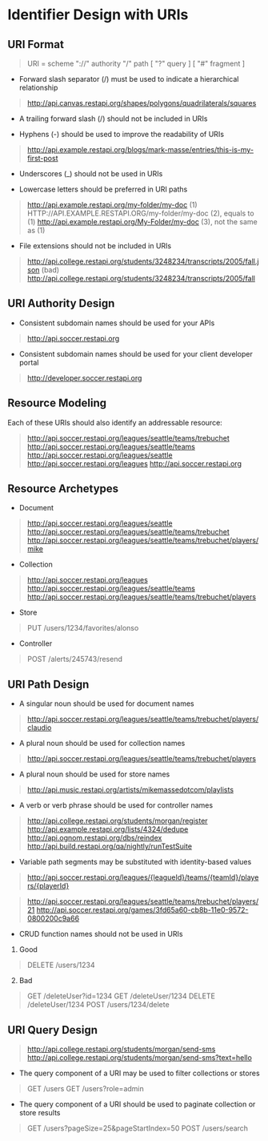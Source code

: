 # Identifier Design with URIs

## URI Format

> URI = scheme "://" authority "/" path [ "?" query ] [ "#" fragment ]

- Forward slash separator (/) must be used to indicate a hierarchical relationship

> http://api.canvas.restapi.org/shapes/polygons/quadrilaterals/squares

- A trailing forward slash (/) should not be included in URIs

- Hyphens (-) should be used to improve the readability of URIs

> http://api.example.restapi.org/blogs/mark-masse/entries/this-is-my-first-post

- Underscores (_) should not be used in URIs

- Lowercase letters should be preferred in URI paths

> http://api.example.restapi.org/my-folder/my-doc (1)
> HTTP://API.EXAMPLE.RESTAPI.ORG/my-folder/my-doc (2), equals to (1)
> http://api.example.restapi.org/My-Folder/my-doc (3), not the same as (1)

- File extensions should not be included in URIs

> http://api.college.restapi.org/students/3248234/transcripts/2005/fall.json (bad)
> http://api.college.restapi.org/students/3248234/transcripts/2005/fall

## URI Authority Design

- Consistent subdomain names should be used for your APIs

> http://api.soccer.restapi.org

- Consistent subdomain names should be used for your client developer portal

> http://developer.soccer.restapi.org

## Resource Modeling

Each of these URIs should also identify an addressable resource:

> http://api.soccer.restapi.org/leagues/seattle/teams/trebuchet
> http://api.soccer.restapi.org/leagues/seattle/teams
> http://api.soccer.restapi.org/leagues/seattle
> http://api.soccer.restapi.org/leagues
> http://api.soccer.restapi.org

## Resource Archetypes

- Document

> http://api.soccer.restapi.org/leagues/seattle
> http://api.soccer.restapi.org/leagues/seattle/teams/trebuchet
> http://api.soccer.restapi.org/leagues/seattle/teams/trebuchet/players/mike

- Collection

> http://api.soccer.restapi.org/leagues
> http://api.soccer.restapi.org/leagues/seattle/teams
> http://api.soccer.restapi.org/leagues/seattle/teams/trebuchet/players

- Store

> PUT /users/1234/favorites/alonso

- Controller

> POST /alerts/245743/resend

## URI Path Design

- A singular noun should be used for document names

> http://api.soccer.restapi.org/leagues/seattle/teams/trebuchet/players/claudio

- A plural noun should be used for collection names

> http://api.soccer.restapi.org/leagues/seattle/teams/trebuchet/players

- A plural noun should be used for store names

> http://api.music.restapi.org/artists/mikemassedotcom/playlists

- A verb or verb phrase should be used for controller names

> http://api.college.restapi.org/students/morgan/register
> http://api.example.restapi.org/lists/4324/dedupe
> http://api.ognom.restapi.org/dbs/reindex
> http://api.build.restapi.org/qa/nightly/runTestSuite

- Variable path segments may be substituted with identity-based values

> http://api.soccer.restapi.org/leagues/{leagueId}/teams/{teamId}/players/{playerId}

> http://api.soccer.restapi.org/leagues/seattle/teams/trebuchet/players/21
> http://api.soccer.restapi.org/games/3fd65a60-cb8b-11e0-9572-0800200c9a66

- CRUD function names should not be used in URIs

1. Good

> DELETE /users/1234

2. Bad

> GET /deleteUser?id=1234
> GET /deleteUser/1234
> DELETE /deleteUser/1234
> POST /users/1234/delete

## URI Query Design

> http://api.college.restapi.org/students/morgan/send-sms
> http://api.college.restapi.org/students/morgan/send-sms?text=hello

- The query component of a URI may be used to filter collections or stores

> GET /users
> GET /users?role=admin

- The query component of a URI should be used to paginate collection or store results

> GET /users?pageSize=25&pageStartIndex=50
> POST /users/search
